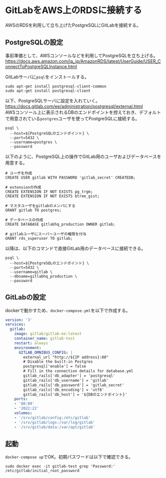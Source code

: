 # GitLabをAWS上のRDSに接続する
AWSのRDSを利用して立ち上げたPostgreSQLにGitLabを接続する。

## PostgreSQLの設定
事前準備として、AWSコンソールなどを利用してPostgreSQLを立ち上げる。  
https://docs.aws.amazon.com/ja_jp/AmazonRDS/latest/UserGuide/USER_ConnectToPostgreSQLInstance.html

GitLabサーバに`psql`をインストールする。
```
sudo apt-get install postgresql-client-common
sudo apt-get install postgresql-client
```

以下、PostgreSQLサーバに設定を入れていく。  
https://docs.gitlab.com/ee/administration/postgresql/external.html  
AWSコンソール上に表示されるDBのエンドポイントを控えておき、デフォルトで用意されている`postgres`ユーザを使ってPostgreSQLに接続する。
```
psql \
  --host=${PostgreSQLのエンドポイント} \
  --port=5432 \
  --username=postgres \
  --password
```

以下のように、PostgreSQL上の操作でGitLab用のユーザおよびデータベースを用意する。
```
# ユーザを作成
CREATE USER gitlab WITH PASSWORD 'gitlab_secret' CREATEDB;

# extensionの作成
CREATE EXTENSION IF NOT EXISTS pg_trgm;
CREATE EXTENSION IF NOT EXISTS btree_gist;

# マスタユーザをgitlabのメンバにする
GRANT gitlab TO postgres;

# データベースの作成
CREATE DATABASE gitlabhq_production OWNER gitlab;

# gitlabユーザにスーパーユーザの権限を付与
GRANT rds_superuser TO gitlab;
```

以降は、以下のコマンドで直接GitLab用のデータベースに接続できる。
```
psql \
  --host=${PostgreSQLのエンドポイント} \ 
  --port=5432 \
  --username=gitlab \
  --dbname=gitlabhq_production \
  --password
```

## GitLabの設定
dockerで動かすため、`docker-compose.yml`を以下で作成する。
```docker-compose.yml
version: '3'
services:
  gitlab:
    image: gitlab/gitlab-ee:latest
    container_name: gitlab-test
    restart: always
    environment:
      GITLAB_OMNIBUS_CONFIG: |
        external_url "http://${IP address}:80"
        # Disable the built-in Postgres
        postgresql['enable'] = false
        # Fill in the connection details for database.yml
        gitlab_rails['db_adapter'] = 'postgresql'
        gitlab_rails['db_username'] = 'gitlab'
        gitlab_rails['db_password'] = 'gitlab_secret'
        gitlab_rails['db_encoding'] = 'utf8'
        gitlab_rails['db_host'] = '${DBのエンドポイント}'
    ports:
    - '80:80'
    - '2022:22'
    volumes:
    - '/srv/gitlab/config:/etc/gitlab'
    - '/srv/gitlab/logs:/var/log/gitlab'
    - '/srv/gitlab/data:/var/opt/gitlab'
```

## 起動
`docker-compose up`でOK。初期パスワードは以下で確認できる。
```
sudo docker exec -it gitlab-test grep 'Password:' /etc/gitlab/initial_root_password
```